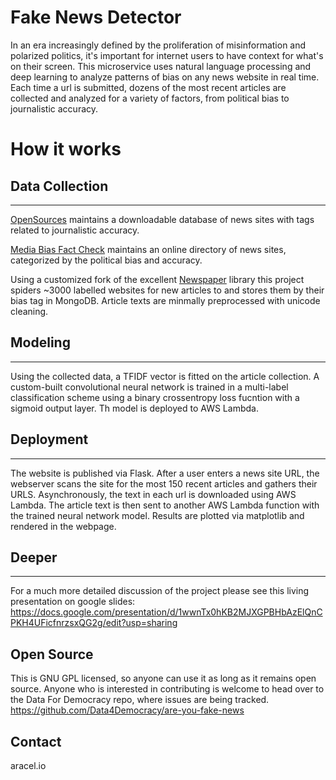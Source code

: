 # Fake News Detector

In an era increasingly defined by the proliferation of misinformation and polarized politics, it's important for internet users to have context for what's on their screen. This microservice uses natural language processing and deep learning to analyze patterns of bias on any news website in real time. Each time a url is submitted, dozens of the most recent articles are collected and analyzed for a variety of factors, from political bias to journalistic accuracy.



# How it works

## Data Collection

---

[OpenSources](http://www.opensources.co/) maintains a downloadable database of news sites with tags related to journalistic accuracy.

[Media Bias Fact Check](https://mediabiasfactcheck.com/) maintains an online directory of news sites, categorized by the political bias and accuracy.

Using a customized fork of the excellent [Newspaper](https://github.com/codelucas/newspaper) library this project spiders ~3000 labelled websites for new articles to and stores them by their bias tag in MongoDB. Article texts are minmally preprocessed with unicode cleaning.

## Modeling

---

Using the collected data, a TFIDF vector is fitted on the article collection. A custom-built convolutional neural network is trained in a multi-label classification scheme using a binary crossentropy loss fucntion with a sigmoid output layer. Th model is deployed to AWS Lambda.

## Deployment

---

The website is published via Flask. After a user enters a news site URL, the webserver scans the site for the most 150 recent articles and gathers their URLS. Asynchronously, the text in each url is downloaded using AWS Lambda. The article text is then sent to another AWS Lambda function with the trained neural network model. Results are plotted via matplotlib and rendered in the webpage.

## Deeper

---

For a much more detailed discussion of the project please see this living presentation on google slides: https://docs.google.com/presentation/d/1wwnTx0hKB2MJXGPBHbAzElQnCPKH4UFicfnrzsxQG2g/edit?usp=sharing


## Open Source
This is GNU GPL licensed, so anyone can use it as long as it remains open source. 
Anyone who is interested in contributing is welcome to head over to the Data For Democracy repo, where issues are being tracked.
https://github.com/Data4Democracy/are-you-fake-news

## Contact
aracel.io
